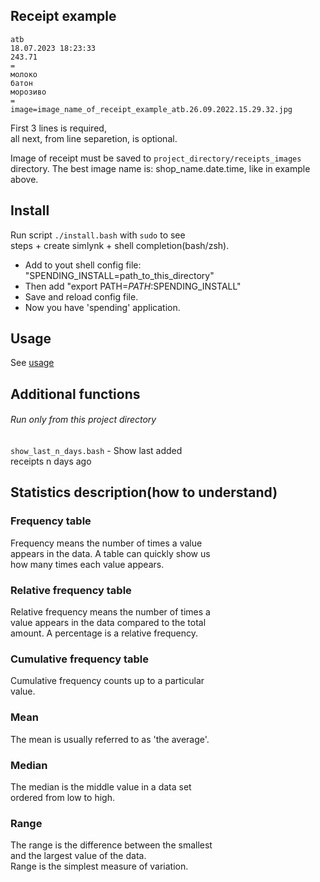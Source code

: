 ## Receipt example

```
atb  
18.07.2023 18:23:33  
243.71  
=
молоко  
батон  
морозиво  
=
image=image_name_of_receipt_example_atb.26.09.2022.15.29.32.jpg
```

First 3 lines is required,  
all next, from line separetion, is optional.  

Image of receipt must be saved to 
`project_directory/receipts_images` directory. 
The best image name is: shop_name.date.time, 
like in example above.


## Install

Run script `./install.bash` with `sudo` to see  
steps + create simlynk + shell completion(bash/zsh).    

- Add to yout shell config file:  
  "SPENDING_INSTALL=path_to_this_directory"
- Then add "export PATH=$PATH:$SPENDING_INSTALL"
- Save and reload config file.
- Now you have 'spending' application.


## Usage

See [usage](usage.md) 


## Additional functions
###### Run only from this project directory

`show_last_n_days.bash` - Show last added  
receipts n days ago  


## Statistics description(how to understand)

### Frequency table
Frequency means the number of times a value  
appears in the data. A table can quickly show us  
how many times each value appears.  

### Relative frequency table
Relative frequency means the number of times a  
value appears in the data compared to the total  
amount. A percentage is a relative frequency.  

### Cumulative frequency table
Cumulative frequency counts up to a particular  
value.

### Mean
The mean is usually referred to as 'the average'.  

### Median
The median is the middle value in a data set  
ordered from low to high.  

### Range
The range is the difference between the smallest  
and the largest value of the data.  
Range is the simplest measure of variation.  
